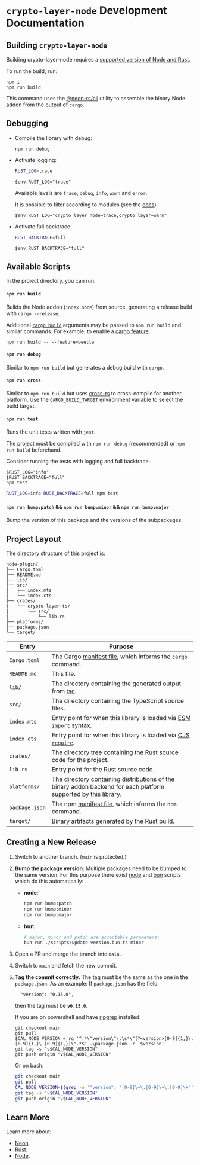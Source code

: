# `crypto-layer-node` Development Documentation

## Building `crypto-layer-node`

Building crypto-layer-node requires a [supported version of Node and Rust](https://github.com/neon-bindings/neon#platform-support).

To run the build, run:

```pwsh
npm i
npm run build
```

This command uses the [@neon-rs/cli](https://www.npmjs.com/package/@neon-rs/cli) utility to assemble the binary Node addon from the output of `cargo`.

## Debugging

- Compile the library with debug:

    ```
    npm run debug
    ```

- Activate logging:

    ```bash
    RUST_LOG=trace
    ```

    ```pwsh
    $env:RUST_LOG="trace"
    ```

    Available levels are `trace`, `debug`, `info`, `warn` and `error`.

    It is possible to filter according to modules (see the [docs](https://docs.rs/tracing-subscriber/latest/tracing_subscriber/filter/struct.EnvFilter.html)).

    ```pwsh
    $env:RUST_LOG="crypto_layer_node=trace,crypto_layer=warn"
    ```

- Activate full backtrace:

    ```bash
    RUST_BACKTRACE=full
    ```

    ```pwsh
    $env:RUST_BACKTRACE="full"
    ```

## Available Scripts

In the project directory, you can run:

#### `npm run build`

Builds the Node addon (`index.node`) from source, generating a release build with `cargo --release`.

Additional [`cargo build`](https://doc.rust-lang.org/cargo/commands/cargo-build.html) arguments may be passed to `npm run build` and similar commands. For example, to enable a [cargo feature](https://doc.rust-lang.org/cargo/reference/features.html):

```
npm run build -- --feature=beetle
```

#### `npm run debug`

Similar to `npm run build` but generates a debug build with `cargo`.

#### `npm run cross`

Similar to `npm run build` but uses [cross-rs](https://github.com/cross-rs/cross) to cross-compile for another platform. Use the [`CARGO_BUILD_TARGET`](https://doc.rust-lang.org/cargo/reference/config.html#buildtarget) environment variable to select the build target.

#### `npm run test`

Runs the unit tests written with `jest`.

The project must be compiled with `npm run debug` (recommended) or `npm run build` beforehand.

Consider running the tests with logging and full backtrace:

```pwsh
$RUST_LOG="info"
$RUST_BACKTRACE="full"
npm test
```

```bash
RUST_LOG=info RUST_BACKTRACE=full npm test
```

#### `npm run bump:patch` && `npm run bump:minor` && `npm run bump:major`

Bump the version of this package and the versions of the subpackages.

## Project Layout

The directory structure of this project is:

```
node-plugin/
├── Cargo.toml
├── README.md
├── lib/
├── src/
|   ├── index.mts
|   └── index.cts
├── crates/
|   └── crypto-layer-ts/
|       └── src/
|           └── lib.rs
├── platforms/
├── package.json
└── target/
```

| Entry          | Purpose                                                                                                                            |
| -------------- | ---------------------------------------------------------------------------------------------------------------------------------- |
| `Cargo.toml`   | The Cargo [manifest file](https://doc.rust-lang.org/cargo/reference/manifest.html), which informs the `cargo` command.             |
| `README.md`    | This file.                                                                                                                         |
| `lib/`         | The directory containing the generated output from [tsc](https://typescriptlang.org).                                              |
| `src/`         | The directory containing the TypeScript source files.                                                                              |
| `index.mts`    | Entry point for when this library is loaded via [ESM `import`](https://nodejs.org/api/esm.html#modules-ecmascript-modules) syntax. |
| `index.cts`    | Entry point for when this library is loaded via [CJS `require`](https://nodejs.org/api/modules.html#requireid).                    |
| `crates/`      | The directory tree containing the Rust source code for the project.                                                                |
| `lib.rs`       | Entry point for the Rust source code.                                                                                              |
| `platforms/`   | The directory containing distributions of the binary addon backend for each platform supported by this library.                    |
| `package.json` | The npm [manifest file](https://docs.npmjs.com/cli/v7/configuring-npm/package-json), which informs the `npm` command.              |
| `target/`      | Binary artifacts generated by the Rust build.                                                                                      |

## Creating a New Release

1. Switch to another branch. (`main` is protected.)
2. **Bump the package version:**
    Multiple packages need to be bumped to the same version.
    For this purpose there exist [node](https://nodejs.org/en) and [bun](https://bun.sh/) scripts which do this automatically:
    * **node**:
        ```sh
        npm run bump:patch
        npm run bump:minor
        npm run bump:major
        ```
    * **bun**:
        ```sh
        # major, minor and patch are acceptable parameters:
        bun run ./scripts/update-version.bun.ts minor
        ```
3. Open a PR and merge the branch into `main`.
4. Switch to `main` and fetch the new commit.
5. **Tag the commit correctly.**
    The tag must be the same as the one in the `package.json`.
    As an example: If `package.json` has the field:
    ```jsonc
      "version": "0.15.0",
    ```
    then the tag must be **`v0.15.0`**.

    If you are on powershell and have [ripgrep](https://github.com/BurntSushi/ripgrep) installed:   
    ```pwsh
    git checkout main
    git pull
    $CAL_NODE_VERSION = rg '^.*\"version\"\:\s*\"(?<version>[0-9]{1,}\.[0-9]{1,}\.[0-9]{1,})\".*$' .\package.json -r '$version'
    git tag -s "v$CAL_NODE_VERSION"
    git push origin "v$CAL_NODE_VERSION"
    ```

    Or on bash:
    ```bash
    git checkout main
    git pull
    CAL_NODE_VERSION=$(grep -o '"version": "[0-9]\+\.[0-9]\+\.[0-9]\+"' package.json | grep -o '[0-9]\+\.[0-9]\+\.[0-9]\+')
    git tag -s "v$CAL_NODE_VERSION"
    git push origin "v$CAL_NODE_VERSION"
    ```

## Learn More

Learn more about:

- [Neon](https://neon-bindings.com).
- [Rust](https://www.rust-lang.org).
- [Node](https://nodejs.org).
